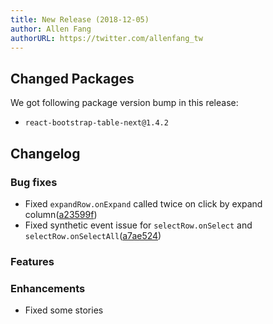 ```yaml
---
title: New Release (2018-12-05)
author: Allen Fang
authorURL: https://twitter.com/allenfang_tw
---
```


## Changed Packages

We got following package version bump in this release:

* `react-bootstrap-table-next@1.4.2`


## Changelog

### Bug fixes
* Fixed `expandRow.onExpand` called twice on click by expand column([a23599f](https://github.com/react-bootstrap-table/react-bootstrap-table2/pull/699/commits/a23599f52fe91c03251e6bff9e6df819f338e380))
* Fixed synthetic event issue for `selectRow.onSelect` and `selectRow.onSelectAll`([a7ae524](https://github.com/react-bootstrap-table/react-bootstrap-table2/commit/a7ae524c49da23cc00c071bfb8497c21103ed20d))

### Features

### Enhancements
* Fixed some stories